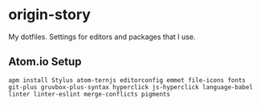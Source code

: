 # origin-story
My dotfiles. Settings for editors and packages that I use.

## Atom.io Setup

```apm install Stylus atom-ternjs editorconfig emmet file-icons fonts git-plus gruvbox-plus-syntax hyperclick js-hyperclick language-babel linter linter-eslint merge-conflicts pigments```
